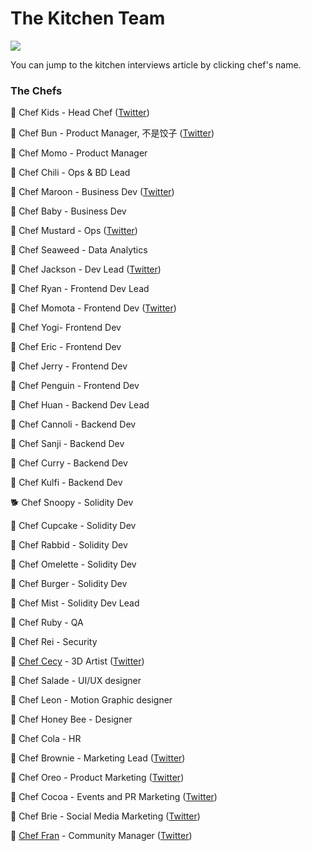 # The Kitchen Team

![](../.gitbook/assets/the-kitchen-team-header.png)

You can jump to the kitchen interviews article by clicking chef's name.

### The Chefs

🐰 Chef Kids - Head Chef ([Twitter](https://x.com/Headchef\_pcs))

🐰 Chef Bun - Product Manager, 不是饺子 ([Twitter](http://twitter.com/chef\_bun\_pcs))

🐰 Chef Momo - Product Manager

🐰 Chef Chili - Ops & BD Lead

🐰 Chef Maroon - Business Dev ([Twitter](https://x.com/ChefMaroon))

🐰 Chef Baby - Business Dev

🐰 Chef Mustard - Ops ([Twitter](https://twitter.com/chef\_mustard))

🐰 Chef Seaweed - Data Analytics

🐰 Chef Jackson - Dev Lead ([Twitter](https://x.com/0xchefjackson))

🐰 Chef Ryan - Frontend Dev Lead

🐰 Chef Momota - Frontend Dev ([Twitter](https://twitter.com/chefmomota))

🐰 Chef Yogi- Frontend Dev

🐰 Chef Eric - Frontend Dev

🐰 Chef Jerry - Frontend Dev

🐰 Chef Penguin - Frontend Dev

🐰 Chef Huan - Backend Dev Lead

🐰 Chef Cannoli - Backend Dev

🐰 Chef Sanji - Backend Dev

🐰 Chef Curry - Backend Dev

🐰 Chef Kulfi - Backend Dev

🐕 Chef Snoopy - Solidity Dev

🐰 Chef Cupcake - Solidity Dev

🐰 Chef Rabbid - Solidity Dev

🐰 Chef Omelette - Solidity Dev

🐰 Chef Burger - Solidity Dev

🐰 Chef Mist - Solidity Dev Lead

🐰 Chef Ruby - QA

🐰 Chef Rei - Security

🐰 [Chef Cecy](https://medium.com/pancakeswap/kitchen-interviews-chef-cecy-the-magical-3d-artist-making-fluffy-bunnies-e1eda53742f3) - 3D Artist ([Twitter](https://twitter.com/Cecymeade))

🐰 Chef Salade - UI/UX designer

🐰 Chef Leon - Motion Graphic designer

🐰 Chef Honey Bee - Designer

🐰 Chef Cola - HR

🐰 Chef Brownie - Marketing Lead ([Twitter](https://twitter.com/Chef\_Browniee))

🐰 Chef Oreo - Product Marketing  ([Twitter](https://twitter.com/Chef\_Oreoo))

🐰 Chef Cocoa - Events and PR Marketing ([Twitter](https://x.com/chef\_cocoa\_pcs))

🐰 Chef Brie - Social Media Marketing ([Twitter](https://twitter.com/chef\_brie))

🐰 [Chef Fran](https://medium.com/pancakeswap/kitchen-interview-chef-fran-spanish-community-manager-and-a-lovely-mate-368c72102093) - Community Manager ([Twitter](https://twitter.com/ChefFranPS))



